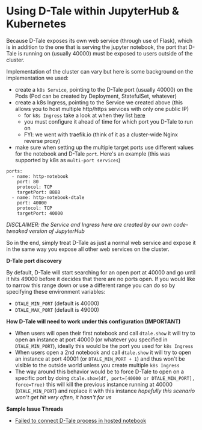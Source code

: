 # Using D-Tale within JupyterHub & Kubernetes

Because D-Tale exposes its own web service (through use of Flask), which is in addition to the one
that is serving the jupyter notebook, the port that D-Tale is running on (usually 40000) must be
exposed to users outside of the cluster.

Implementation of the cluster can vary but here is some background on the implementation we used:
- create a `k8s Service`, pointing to the D-Tale port (usually 40000) on the Pods (Pod can be created by Deployment,
StatefulSet, whatever)
- create a k8s Ingress, pointing to the Service we created above (this allows you to host multiple http/https services with only one public IP)
  - for `k8s Ingress` take a look at when they list [here](https://kubernetes.io/docs/concepts/services-networking/ingress/)
  - you must configure it ahead of time for which port you D-Tale to run on
  - FYI: we went with traefik.io (think of it as a cluster-wide Nginx reverse proxy)
- make sure when setting up the multiple target ports use different values for the notebook and D-Tale `port`. Here's an example (this was supported by k8s as `multi-port services`)
```
ports:
  - name: http-notebook
    port: 80
    protocol: TCP
    targetPort: 8888
  - name: http-notebook-dtale
    port: 40000
    protocol: TCP
    targetPort: 40000
```

*DISCLAIMER: the Service and Ingress here are created by our own code-tweaked version of JupyterHub*

So in the end, simply treat D-Tale as just a normal web service and expose it in the same way you
expose all other web services on the cluster.

**D-Tale port discovery**

By default, D-Tale will start searching for an open port at 40000 and go until it hits 49000 before it decides that
there are no ports open.  If you would like to narrow this range down or use a different range you can do so by specifying
these environment variables:
 - `DTALE_MIN_PORT` (default is 40000)
 - `DTALE_MAX_PORT` (default is 49000)
 
**How D-Tale will need to work under this configuration (IMPORTANT)**

- When users will open their first notebook and call `dtale.show` it will try to open an instance at port 40000
(or whatever you specified in `DTALE_MIN_PORT`), ideally this would be the port you used for `k8s Ingress`
- When users open a 2nd notebook and call `dtale.show` it will try to open an instance at port 40001
(or `DTALE_MIN_PORT + 1`) and thus won't be visible to the outside world unless you create multiple `k8s Ingress`
- The way around this behavior would be to force D-Tale to open on a specific port by doing `dtale.show(df, port=[40000 or DTALE_MIN_PORT], force=True)`
this will kill the previous instance running at 40000 (`DTALE_MIN_PORT`) and replace it with this instance
*hopefully this scenario won't get hit very often, it hasn't for us*

**Sample Issue Threads**
- [Failed to connect D-Tale process in hosted notebook](https://github.com/man-group/dtale/issues/95)
